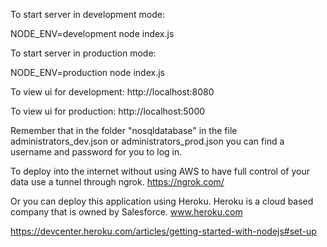 To start server in development mode:

NODE_ENV=development node index.js

To start server in production mode:

NODE_ENV=production node index.js

To view ui for development:
http://localhost:8080

To view ui for production:
http://localhost:5000

Remember that in the folder "nosqldatabase" in the file administrators_dev.json or administrators_prod.json you can find a username and password for you to log in.

To deploy into the internet without using AWS to have full control of your data use a tunnel through ngrok.
https://ngrok.com/

Or you can deploy this application using Heroku. Heroku is a cloud based company that is owned by Salesforce.
www.heroku.com

https://devcenter.heroku.com/articles/getting-started-with-nodejs#set-up
